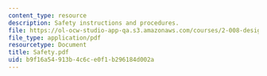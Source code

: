 ```yaml
---
content_type: resource
description: Safety instructions and procedures.
file: https://ol-ocw-studio-app-qa.s3.amazonaws.com/courses/2-008-design-and-manufacturing-ii-spring-2003/b9f16a54913b4c6ce0f1b296184d002a_Safety.pdf
file_type: application/pdf
resourcetype: Document
title: Safety.pdf
uid: b9f16a54-913b-4c6c-e0f1-b296184d002a
---
```

